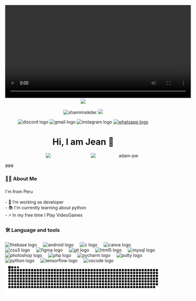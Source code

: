 <div align="center">
  <video src="[https://videocdn.cdnpk.net/videos/9f4601cf-a93f-57e7-abb5-b043e276bf21/horizontal/previews/watermarked/large.mp4](https://www.youtube.com/watch?v=7FHiew0_NLQ)" width="600" controls>
    Tu navegador no soporta la reproducción de video.
  </video>
</div>

<div align="center">
  <img height="200" src="https://images-wixmp-ed30a86b8c4ca887773594c2.wixmp.com/f/148ba3db-8be3-4d05-aee3-cd0f6da3f3b5/d87z3ju-5d27ca61-bc8b-4803-ae98-8ee0f8ceb38e.gif?token=eyJ0eXAiOiJKV1QiLCJhbGciOiJIUzI1NiJ9.eyJzdWIiOiJ1cm46YXBwOjdlMGQxODg5ODIyNjQzNzNhNWYwZDQxNWVhMGQyNmUwIiwiaXNzIjoidXJuOmFwcDo3ZTBkMTg4OTgyMjY0MzczYTVmMGQ0MTVlYTBkMjZlMCIsIm9iaiI6W1t7InBhdGgiOiJcL2ZcLzE0OGJhM2RiLThiZTMtNGQwNS1hZWUzLWNkMGY2ZGEzZjNiNVwvZDg3ejNqdS01ZDI3Y2E2MS1iYzhiLTQ4MDMtYWU5OC04ZWUwZjhjZWIzOGUuZ2lmIn1dXSwiYXVkIjpbInVybjpzZXJ2aWNlOmZpbGUuZG93bmxvYWQiXX0.qhZOTfuYnBZdDIAkLQwqsKgvXvT8qVxIW9Qum7yLpvI"  />
</div>

<p align="center"><img width="45%" src="https://github-readme-streak-stats.herokuapp.com/?user=jeanbecerra&amp;theme=gotham&amp;show_icons=true" alt="shamimsikder">
<img width="45%" src="https://github-readme-stats-ten-gilt.vercel.app/api?username=jeanbecerra&amp;show_icons=true&amp;theme=gotham">
</p>
<div align="center">
  <img src="https://img.shields.io/static/v1?message=Discord&logo=discord&label=&color=7289DA&logoColor=white&labelColor=&style=for-the-badge" height="25" alt="discord logo"  />
  <img src="https://img.shields.io/static/v1?message=Gmail&logo=gmail&label=&color=D14836&logoColor=white&labelColor=&style=for-the-badge" height="25" alt="gmail logo"  />
  <img src="https://img.shields.io/static/v1?message=Instagram&logo=instagram&label=&color=E4405F&logoColor=white&labelColor=&style=for-the-badge" height="25" alt="instagram logo"  />
  <a href="https://wa.me/51914210336">
    <img src="https://img.shields.io/static/v1?message=Whatsapp&logo=whatsapp&label=&color=25D366&logoColor=white&labelColor=&style=for-the-badge" height="25" alt="whatsapp logo" />
    
</a>
</div>

###

<h1 align="center">Hi, I am Jean 👋</h1>
<p align="center"><img width="45%" src="https://github-readme-stats-ten-gilt.vercel.app/api/top-langs/?username=jeanbecerra&amp;theme=gotham">
<img width="45%" align="right" src="https://github.com/Adam-pw/Adam-pw/blob/main/animation_500_kxa883sd.gif" alt="adam-pw">
</p>
###

<h3 align="left">👩‍💻  About Me</h3>

###

<p align="left">I'm from Peru<br><br>- 🔭 I’m working as developer<br>- 📚 I'm currently learning about python<br>- ⚡ In my free time I Play VideoGames</p>

###

<h3 align="left">🛠 Language and tools</h3>

###

<div align="left">
  <img src="https://cdn.jsdelivr.net/gh/devicons/devicon/icons/firebase/firebase-plain.svg" height="40" alt="firebase logo"  />
  <img width="12" />
  <img src="https://cdn.jsdelivr.net/gh/devicons/devicon/icons/android/android-original.svg" height="40" alt="android logo"  />
  <img width="12" />
  <img src="https://cdn.jsdelivr.net/gh/devicons/devicon/icons/c/c-original.svg" height="40" alt="c logo"  />
  <img width="12" />
  <img src="https://cdn.jsdelivr.net/gh/devicons/devicon/icons/canva/canva-original.svg" height="40" alt="canva logo"  />
  <img width="12" />
  <img src="https://cdn.jsdelivr.net/gh/devicons/devicon/icons/css3/css3-original.svg" height="40" alt="css3 logo"  />
  <img width="12" />
  <img src="https://cdn.jsdelivr.net/gh/devicons/devicon/icons/figma/figma-original.svg" height="40" alt="figma logo"  />
  <img width="12" />
  <img src="https://cdn.jsdelivr.net/gh/devicons/devicon/icons/git/git-original.svg" height="40" alt="git logo"  />
  <img width="12" />
  <img src="https://cdn.jsdelivr.net/gh/devicons/devicon/icons/html5/html5-original.svg" height="40" alt="html5 logo"  />
  <img width="12" />
  <img src="https://cdn.jsdelivr.net/gh/devicons/devicon/icons/mysql/mysql-original.svg" height="40" alt="mysql logo"  />
  <img width="12" />
  <img src="https://cdn.jsdelivr.net/gh/devicons/devicon/icons/photoshop/photoshop-plain.svg" height="40" alt="photoshop logo"  />
  <img width="12" />
  <img src="https://cdn.jsdelivr.net/gh/devicons/devicon/icons/php/php-original.svg" height="40" alt="php logo"  />
  <img width="12" />
  <img src="https://cdn.jsdelivr.net/gh/devicons/devicon/icons/pycharm/pycharm-original.svg" height="40" alt="pycharm logo"  />
  <img width="12" />
  <img src="https://cdn.jsdelivr.net/gh/devicons/devicon/icons/putty/putty-original.svg" height="40" alt="putty logo"  />
  <img width="12" />
  <img src="https://cdn.jsdelivr.net/gh/devicons/devicon/icons/python/python-original.svg" height="40" alt="python logo"  />
  <img width="12" />
  <img src="https://cdn.jsdelivr.net/gh/devicons/devicon/icons/tensorflow/tensorflow-original.svg" height="40" alt="tensorflow logo"  />
  <img width="12" />
  <img src="https://cdn.jsdelivr.net/gh/devicons/devicon/icons/vscode/vscode-original.svg" height="40" alt="vscode logo"  />
</div>
<picture>
  <source
    media="(prefers-color-scheme: dark)"
    srcset="https://raw.githubusercontent.com/platane/snk/output/github-contribution-grid-snake-dark.svg"
  />
  <source
    media="(prefers-color-scheme: light)"
    srcset="https://raw.githubusercontent.com/platane/snk/output/github-contribution-grid-snake.svg"
  />
  <img
    alt="github contribution grid snake animation"
    src="https://raw.githubusercontent.com/platane/snk/output/github-contribution-grid-snake.svg"
  />
</picture>

###
